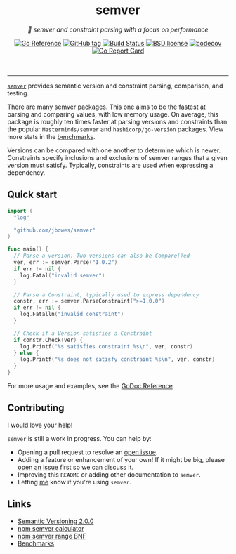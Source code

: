 <!--
  Attractive html formatting for rendering in github. sorry text editor
  readers! Besides the header and section links, everything should be clean and
  readable.
-->
<h1 align="center">semver</h1>
<p align="center"><i>🦔 semver and constraint parsing with a focus on performance</i></p>

<div align="center">
  <a href="https://pkg.go.dev/github.com/jbowes/semver"><img src="https://pkg.go.dev/badge/github.com/jbowes/semver.svg" alt="Go Reference"></a>
  <a href="https://github.com/jbowes/semver/releases/latest"><img alt="GitHub tag" src="https://img.shields.io/github/tag/jbowes/semver.svg"></a>
  <a href="https://github.com/jbowes/semver/actions/workflows/go.yml"><img alt="Build Status" src="https://github.com/jbowes/semver/actions/workflows/go.yml/badge.svg?branch=main"></a>
  <a href="./LICENSE"><img alt="BSD license" src="https://img.shields.io/badge/license-BSD-blue.svg"></a>
  <a href="https://codecov.io/gh/jbowes/semver"><img alt="codecov" src="https://img.shields.io/codecov/c/github/jbowes/semver.svg"></a>
  <a href="https://goreportcard.com/report/github.com/jbowes/semver"><img alt="Go Report Card" src="https://goreportcard.com/badge/github.com/jbowes/semver"></a>
</div><br /><br />

---

[`semver`][godoc] provides semantic version and constraint parsing, comparison,
and testing.

There are many semver packages. This one aims to be the fastest at parsing
and comparing values, with low memory usage. On average, this package is roughly
ten times faster at parsing versions and constraints than the popular
`Masterminds/semver`  and `hashicorp/go-version` packages. View more stats in
the [benchmarks][bench].

Versions can be compared with one another to determine which is newer.
Constraints specify inclusions and exclusions of semver ranges that a given
version must satisfy. Typically, constraints are used when expressing a
dependency.

## Quick start

```go
import (
  "log"

  "github.com/jbowes/semver"
)

func main() {
  // Parse a version. Two versions can also be Compare()ed
  ver, err := semver.Parse("1.0.2")
  if err != nil {
    log.Fatal("invalid semver")
  }

  // Parse a Constraint, typically used to express dependency
  constr, err := semver.ParseConstraint(">=1.0.0")
  if err != nil {
    log.Fatalln("invalid constraint")
  }

  // Check if a Version satisfies a Constraint
  if constr.Check(ver) {
    log.Printf("%s satisfies constraint %s\n", ver, constr)
  } else {
    log.Printf("%s does not satisfy constraint %s\n", ver, constr)
  }
}
```

For more usage and examples, see the [GoDoc Reference][godoc]

## Contributing

I would love your help!

`semver` is still a work in progress. You can help by:

- Opening a pull request to resolve an [open issue][issues].
- Adding a feature or enhancement of your own! If it might be big, please
  [open an issue][enhancement] first so we can discuss it.
- Improving this `README` or adding other documentation to `semver`.
- Letting [me] know if you're using `semver`.

## Links

- [Semantic Versioning 2.0.0][semver]
- [npm semver calculator][calc]
- [npm semver range BNF][npmbnf]
- [Benchmarks][bench]

[semver]: https://semver.org
[calc]: https://semver.npmjs.com/
[npmbnf]: https://github.com/npm/node-semver/blob/master/range.bnf
[bench]: https://github.com/jbowes/semver/blob/main/BENCHMARK.md

[godoc]: https://pkg.go.dev/github.com/jbowes/semver

[issues]: ./issues
[bug]: ./issues/new?labels=bug
[enhancement]: ./issues/new?labels=enhancement

[me]: https://twitter.com/jrbowes
